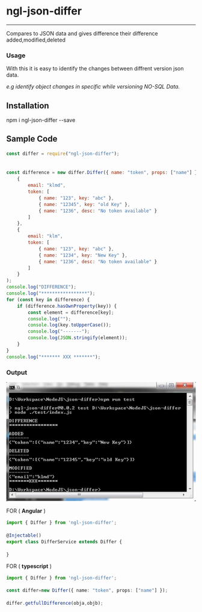 # ngl-json-differ
----------
Compares to JSON data and gives difference their difference added,modified,deleted

### Usage 
With this it is easy to identify the changes between diffrent version json data. 

*e.g identify object changes in specific while versioning NO-SQL Data.*

## Installation

npm i ngl-json-differ --save

## Sample Code
```js
const differ = require("ngl-json-differ");


const difference = new differ.Differ({ name: "token", props: ["name"] }).getfullDifference(
    {
        email: "klmd",
        token: [
            { name: "123", key: "abc" },
            { name: "12345", key: "old Key" },
            { name: "1236", desc: "No token available" }
        ]
    },
    {
        email: "klm",
        token: [
            { name: "123", key: "abc" },
            { name: "1234", key: "New Key" },
            { name: "1236", desc: "No token available" }
        ]
    }
);
console.log("DIFFERENCE");
console.log("*****************");
for (const key in difference) {
    if (difference.hasOwnProperty(key)) {
        const element = difference[key];
        console.log("");
        console.log(key.toUpperCase());
        console.log("-------");
        console.log(JSON.stringify(element));
    }
}
console.log("******* XXX *******");
```

### Output
![Sample Output](./test/output.JPG)

FOR ( **Angular** )
```typescript
import { Differ } from 'ngl-json-differ';

@Injectable()
export class DifferService extends Differ {
    
}
```
FOR ( **typescript** )
```typescript
import { Differ } from 'ngl-json-differ';

const differ=new Differ({ name: "token", props: ["name"] });

differ.getfullDifference(obja,objb);
```

